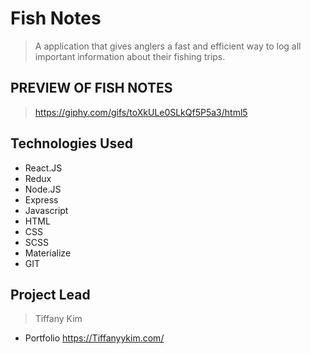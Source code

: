 # Fish Notes
>A application that gives anglers a fast and efficient way to log all important information about their fishing trips.

## PREVIEW OF FISH NOTES
>https://giphy.com/gifs/toXkULe0SLkQf5P5a3/html5

## Technologies Used
- React.JS
- Redux
- Node.JS
- Express
- Javascript
- HTML
- CSS
- SCSS
- Materialize
- GIT

## Project Lead
>Tiffany Kim
- Portfolio https://Tiffanyykim.com/
